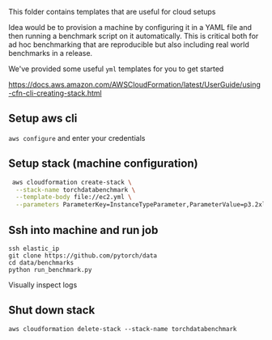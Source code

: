 This folder contains templates that are useful for cloud setups

Idea would be to provision a machine by configuring it in a YAML file and then running a benchmark script on it
automatically. This is critical both for ad hoc benchmarking that are reproducible but also including real world
benchmarks in a release.

We've provided some useful `yml` templates for you to get started

https://docs.aws.amazon.com/AWSCloudFormation/latest/UserGuide/using-cfn-cli-creating-stack.html

## Setup aws cli

`aws configure` and enter your credentials

## Setup stack (machine configuration)

```sh
 aws cloudformation create-stack \
  --stack-name torchdatabenchmark \
  --template-body file://ec2.yml \
  --parameters ParameterKey=InstanceTypeParameter,ParameterValue=p3.2xlarge ParameterKey=DiskType,ParameterValue=gp3
```

## Ssh into machine and run job

```
ssh elastic_ip
git clone https://github.com/pytorch/data
cd data/benchmarks
python run_benchmark.py
```

Visually inspect logs

## Shut down stack

`aws cloudformation delete-stack --stack-name torchdatabenchmark`
